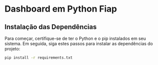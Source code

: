 # Dashboard em Python Fiap

## Instalação das Dependências

Para começar, certifique-se de ter o Python e o pip instalados em seu sistema. Em seguida, siga estes passos para instalar as dependências do projeto:

```bash
pip install -r requirements.txt
